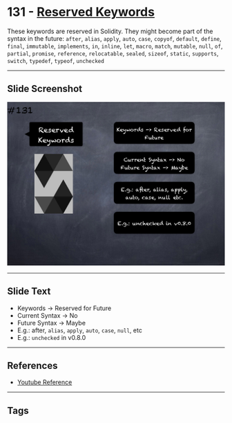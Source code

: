 # 131 - [Reserved Keywords](Reserved%20Keywords.md)
These keywords are reserved in Solidity. They might become part of the syntax in the future: `after`, `alias`, `apply`, `auto`, `case`, `copyof`, `default`, `define`, `final`, `immutable`, `implements`, `in`, `inline`, `let`, `macro`, `match`, `mutable`, `null`, `of`, `partial`, `promise`, `reference`, `relocatable`, `sealed`, `sizeof`, `static`, `supports`, `switch`, `typedef`, `typeof`, `unchecked`

___
## Slide Screenshot
![131.png](../../images/3.%20Solidity%20201/131.png)
___
## Slide Text
- Keywords -> Reserved for Future
- Current Syntax -> No
- Future Syntax -> Maybe
- E.g.: after, `alias`, `apply`, `auto`, `case`, `null`, etc
- E.g.: `unchecked` in v0.8.0
___
## References
- [Youtube Reference](https://youtu.be/TqMIbouwePE?t=934)
___
## Tags